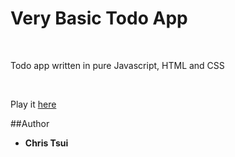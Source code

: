 # Very Basic Todo App

<br>

Todo app written in pure Javascript, HTML and CSS

<br>

Play it [here](https://ct112.github.io/ToDo/)

##Author

* **Chris Tsui**